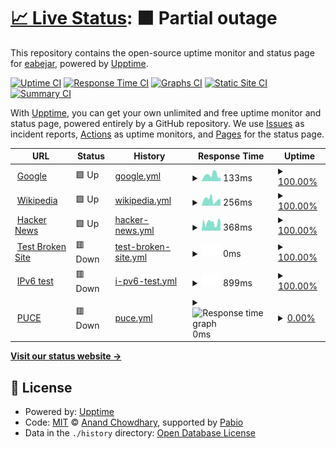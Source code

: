 # [📈 Live Status](https://demo.upptime.js.org): <!--live status--> **🟧 Partial outage**

This repository contains the open-source uptime monitor and status page for [eabejar](https://demo.upptime.js.org), powered by [Upptime](https://github.com/upptime/upptime).

[![Uptime CI](https://github.com/eabejar/eabejar/workflows/Uptime%20CI/badge.svg)](https://github.com/eabejar/eabejar/actions?query=workflow%3A%22Uptime+CI%22)
[![Response Time CI](https://github.com/eabejar/eabejar/workflows/Response%20Time%20CI/badge.svg)](https://github.com/eabejar/eabejar/actions?query=workflow%3A%22Response+Time+CI%22)
[![Graphs CI](https://github.com/eabejar/eabejar/workflows/Graphs%20CI/badge.svg)](https://github.com/eabejar/eabejar/actions?query=workflow%3A%22Graphs+CI%22)
[![Static Site CI](https://github.com/eabejar/eabejar/workflows/Static%20Site%20CI/badge.svg)](https://github.com/eabejar/eabejar/actions?query=workflow%3A%22Static+Site+CI%22)
[![Summary CI](https://github.com/eabejar/eabejar/workflows/Summary%20CI/badge.svg)](https://github.com/eabejar/eabejar/actions?query=workflow%3A%22Summary+CI%22)

With [Upptime](https://upptime.js.org), you can get your own unlimited and free uptime monitor and status page, powered entirely by a GitHub repository. We use [Issues](https://github.com/eabejar/eabejar/issues) as incident reports, [Actions](https://github.com/eabejar/eabejar/actions) as uptime monitors, and [Pages](https://demo.upptime.js.org) for the status page.

<!--start: status pages-->
<!-- This summary is generated by Upptime (https://github.com/upptime/upptime) -->
<!-- Do not edit this manually, your changes will be overwritten -->
<!-- prettier-ignore -->
| URL | Status | History | Response Time | Uptime |
| --- | ------ | ------- | ------------- | ------ |
| <img alt="" src="https://icons.duckduckgo.com/ip3/www.google.com.ico" height="13"> [Google](https://www.google.com) | 🟩 Up | [google.yml](https://github.com/eabejar/adsi/commits/HEAD/history/google.yml) | <details><summary><img alt="Response time graph" src="./graphs/google/response-time-week.png" height="20"> 133ms</summary><br><a href="https://demo.upptime.js.org/history/google"><img alt="Response time 116" src="https://img.shields.io/endpoint?url=https%3A%2F%2Fraw.githubusercontent.com%2Feabejar%2Fadsi%2FHEAD%2Fapi%2Fgoogle%2Fresponse-time.json"></a><br><a href="https://demo.upptime.js.org/history/google"><img alt="24-hour response time 79" src="https://img.shields.io/endpoint?url=https%3A%2F%2Fraw.githubusercontent.com%2Feabejar%2Fadsi%2FHEAD%2Fapi%2Fgoogle%2Fresponse-time-day.json"></a><br><a href="https://demo.upptime.js.org/history/google"><img alt="7-day response time 133" src="https://img.shields.io/endpoint?url=https%3A%2F%2Fraw.githubusercontent.com%2Feabejar%2Fadsi%2FHEAD%2Fapi%2Fgoogle%2Fresponse-time-week.json"></a><br><a href="https://demo.upptime.js.org/history/google"><img alt="30-day response time 116" src="https://img.shields.io/endpoint?url=https%3A%2F%2Fraw.githubusercontent.com%2Feabejar%2Fadsi%2FHEAD%2Fapi%2Fgoogle%2Fresponse-time-month.json"></a><br><a href="https://demo.upptime.js.org/history/google"><img alt="1-year response time 116" src="https://img.shields.io/endpoint?url=https%3A%2F%2Fraw.githubusercontent.com%2Feabejar%2Fadsi%2FHEAD%2Fapi%2Fgoogle%2Fresponse-time-year.json"></a></details> | <details><summary><a href="https://demo.upptime.js.org/history/google">100.00%</a></summary><a href="https://demo.upptime.js.org/history/google"><img alt="All-time uptime 100.00%" src="https://img.shields.io/endpoint?url=https%3A%2F%2Fraw.githubusercontent.com%2Feabejar%2Fadsi%2FHEAD%2Fapi%2Fgoogle%2Fuptime.json"></a><br><a href="https://demo.upptime.js.org/history/google"><img alt="24-hour uptime 100.00%" src="https://img.shields.io/endpoint?url=https%3A%2F%2Fraw.githubusercontent.com%2Feabejar%2Fadsi%2FHEAD%2Fapi%2Fgoogle%2Fuptime-day.json"></a><br><a href="https://demo.upptime.js.org/history/google"><img alt="7-day uptime 100.00%" src="https://img.shields.io/endpoint?url=https%3A%2F%2Fraw.githubusercontent.com%2Feabejar%2Fadsi%2FHEAD%2Fapi%2Fgoogle%2Fuptime-week.json"></a><br><a href="https://demo.upptime.js.org/history/google"><img alt="30-day uptime 100.00%" src="https://img.shields.io/endpoint?url=https%3A%2F%2Fraw.githubusercontent.com%2Feabejar%2Fadsi%2FHEAD%2Fapi%2Fgoogle%2Fuptime-month.json"></a><br><a href="https://demo.upptime.js.org/history/google"><img alt="1-year uptime 100.00%" src="https://img.shields.io/endpoint?url=https%3A%2F%2Fraw.githubusercontent.com%2Feabejar%2Fadsi%2FHEAD%2Fapi%2Fgoogle%2Fuptime-year.json"></a></details>
| <img alt="" src="https://icons.duckduckgo.com/ip3/en.wikipedia.org.ico" height="13"> [Wikipedia](https://en.wikipedia.org) | 🟩 Up | [wikipedia.yml](https://github.com/eabejar/adsi/commits/HEAD/history/wikipedia.yml) | <details><summary><img alt="Response time graph" src="./graphs/wikipedia/response-time-week.png" height="20"> 256ms</summary><br><a href="https://demo.upptime.js.org/history/wikipedia"><img alt="Response time 232" src="https://img.shields.io/endpoint?url=https%3A%2F%2Fraw.githubusercontent.com%2Feabejar%2Fadsi%2FHEAD%2Fapi%2Fwikipedia%2Fresponse-time.json"></a><br><a href="https://demo.upptime.js.org/history/wikipedia"><img alt="24-hour response time 174" src="https://img.shields.io/endpoint?url=https%3A%2F%2Fraw.githubusercontent.com%2Feabejar%2Fadsi%2FHEAD%2Fapi%2Fwikipedia%2Fresponse-time-day.json"></a><br><a href="https://demo.upptime.js.org/history/wikipedia"><img alt="7-day response time 256" src="https://img.shields.io/endpoint?url=https%3A%2F%2Fraw.githubusercontent.com%2Feabejar%2Fadsi%2FHEAD%2Fapi%2Fwikipedia%2Fresponse-time-week.json"></a><br><a href="https://demo.upptime.js.org/history/wikipedia"><img alt="30-day response time 232" src="https://img.shields.io/endpoint?url=https%3A%2F%2Fraw.githubusercontent.com%2Feabejar%2Fadsi%2FHEAD%2Fapi%2Fwikipedia%2Fresponse-time-month.json"></a><br><a href="https://demo.upptime.js.org/history/wikipedia"><img alt="1-year response time 232" src="https://img.shields.io/endpoint?url=https%3A%2F%2Fraw.githubusercontent.com%2Feabejar%2Fadsi%2FHEAD%2Fapi%2Fwikipedia%2Fresponse-time-year.json"></a></details> | <details><summary><a href="https://demo.upptime.js.org/history/wikipedia">100.00%</a></summary><a href="https://demo.upptime.js.org/history/wikipedia"><img alt="All-time uptime 100.00%" src="https://img.shields.io/endpoint?url=https%3A%2F%2Fraw.githubusercontent.com%2Feabejar%2Fadsi%2FHEAD%2Fapi%2Fwikipedia%2Fuptime.json"></a><br><a href="https://demo.upptime.js.org/history/wikipedia"><img alt="24-hour uptime 100.00%" src="https://img.shields.io/endpoint?url=https%3A%2F%2Fraw.githubusercontent.com%2Feabejar%2Fadsi%2FHEAD%2Fapi%2Fwikipedia%2Fuptime-day.json"></a><br><a href="https://demo.upptime.js.org/history/wikipedia"><img alt="7-day uptime 100.00%" src="https://img.shields.io/endpoint?url=https%3A%2F%2Fraw.githubusercontent.com%2Feabejar%2Fadsi%2FHEAD%2Fapi%2Fwikipedia%2Fuptime-week.json"></a><br><a href="https://demo.upptime.js.org/history/wikipedia"><img alt="30-day uptime 100.00%" src="https://img.shields.io/endpoint?url=https%3A%2F%2Fraw.githubusercontent.com%2Feabejar%2Fadsi%2FHEAD%2Fapi%2Fwikipedia%2Fuptime-month.json"></a><br><a href="https://demo.upptime.js.org/history/wikipedia"><img alt="1-year uptime 100.00%" src="https://img.shields.io/endpoint?url=https%3A%2F%2Fraw.githubusercontent.com%2Feabejar%2Fadsi%2FHEAD%2Fapi%2Fwikipedia%2Fuptime-year.json"></a></details>
| <img alt="" src="https://icons.duckduckgo.com/ip3/news.ycombinator.com.ico" height="13"> [Hacker News](https://news.ycombinator.com) | 🟩 Up | [hacker-news.yml](https://github.com/eabejar/adsi/commits/HEAD/history/hacker-news.yml) | <details><summary><img alt="Response time graph" src="./graphs/hacker-news/response-time-week.png" height="20"> 368ms</summary><br><a href="https://demo.upptime.js.org/history/hacker-news"><img alt="Response time 323" src="https://img.shields.io/endpoint?url=https%3A%2F%2Fraw.githubusercontent.com%2Feabejar%2Fadsi%2FHEAD%2Fapi%2Fhacker-news%2Fresponse-time.json"></a><br><a href="https://demo.upptime.js.org/history/hacker-news"><img alt="24-hour response time 433" src="https://img.shields.io/endpoint?url=https%3A%2F%2Fraw.githubusercontent.com%2Feabejar%2Fadsi%2FHEAD%2Fapi%2Fhacker-news%2Fresponse-time-day.json"></a><br><a href="https://demo.upptime.js.org/history/hacker-news"><img alt="7-day response time 368" src="https://img.shields.io/endpoint?url=https%3A%2F%2Fraw.githubusercontent.com%2Feabejar%2Fadsi%2FHEAD%2Fapi%2Fhacker-news%2Fresponse-time-week.json"></a><br><a href="https://demo.upptime.js.org/history/hacker-news"><img alt="30-day response time 323" src="https://img.shields.io/endpoint?url=https%3A%2F%2Fraw.githubusercontent.com%2Feabejar%2Fadsi%2FHEAD%2Fapi%2Fhacker-news%2Fresponse-time-month.json"></a><br><a href="https://demo.upptime.js.org/history/hacker-news"><img alt="1-year response time 323" src="https://img.shields.io/endpoint?url=https%3A%2F%2Fraw.githubusercontent.com%2Feabejar%2Fadsi%2FHEAD%2Fapi%2Fhacker-news%2Fresponse-time-year.json"></a></details> | <details><summary><a href="https://demo.upptime.js.org/history/hacker-news">100.00%</a></summary><a href="https://demo.upptime.js.org/history/hacker-news"><img alt="All-time uptime 100.00%" src="https://img.shields.io/endpoint?url=https%3A%2F%2Fraw.githubusercontent.com%2Feabejar%2Fadsi%2FHEAD%2Fapi%2Fhacker-news%2Fuptime.json"></a><br><a href="https://demo.upptime.js.org/history/hacker-news"><img alt="24-hour uptime 100.00%" src="https://img.shields.io/endpoint?url=https%3A%2F%2Fraw.githubusercontent.com%2Feabejar%2Fadsi%2FHEAD%2Fapi%2Fhacker-news%2Fuptime-day.json"></a><br><a href="https://demo.upptime.js.org/history/hacker-news"><img alt="7-day uptime 100.00%" src="https://img.shields.io/endpoint?url=https%3A%2F%2Fraw.githubusercontent.com%2Feabejar%2Fadsi%2FHEAD%2Fapi%2Fhacker-news%2Fuptime-week.json"></a><br><a href="https://demo.upptime.js.org/history/hacker-news"><img alt="30-day uptime 100.00%" src="https://img.shields.io/endpoint?url=https%3A%2F%2Fraw.githubusercontent.com%2Feabejar%2Fadsi%2FHEAD%2Fapi%2Fhacker-news%2Fuptime-month.json"></a><br><a href="https://demo.upptime.js.org/history/hacker-news"><img alt="1-year uptime 100.00%" src="https://img.shields.io/endpoint?url=https%3A%2F%2Fraw.githubusercontent.com%2Feabejar%2Fadsi%2FHEAD%2Fapi%2Fhacker-news%2Fuptime-year.json"></a></details>
| <img alt="" src="https://icons.duckduckgo.com/ip3/thissitedoesnotexist.koj.co.ico" height="13"> [Test Broken Site](https://thissitedoesnotexist.koj.co) | 🟥 Down | [test-broken-site.yml](https://github.com/eabejar/adsi/commits/HEAD/history/test-broken-site.yml) | <details><summary><img alt="Response time graph" src="./graphs/test-broken-site/response-time-week.png" height="20"> 0ms</summary><br><a href="https://demo.upptime.js.org/history/test-broken-site"><img alt="Response time 0" src="https://img.shields.io/endpoint?url=https%3A%2F%2Fraw.githubusercontent.com%2Feabejar%2Fadsi%2FHEAD%2Fapi%2Ftest-broken-site%2Fresponse-time.json"></a><br><a href="https://demo.upptime.js.org/history/test-broken-site"><img alt="24-hour response time 0" src="https://img.shields.io/endpoint?url=https%3A%2F%2Fraw.githubusercontent.com%2Feabejar%2Fadsi%2FHEAD%2Fapi%2Ftest-broken-site%2Fresponse-time-day.json"></a><br><a href="https://demo.upptime.js.org/history/test-broken-site"><img alt="7-day response time 0" src="https://img.shields.io/endpoint?url=https%3A%2F%2Fraw.githubusercontent.com%2Feabejar%2Fadsi%2FHEAD%2Fapi%2Ftest-broken-site%2Fresponse-time-week.json"></a><br><a href="https://demo.upptime.js.org/history/test-broken-site"><img alt="30-day response time 0" src="https://img.shields.io/endpoint?url=https%3A%2F%2Fraw.githubusercontent.com%2Feabejar%2Fadsi%2FHEAD%2Fapi%2Ftest-broken-site%2Fresponse-time-month.json"></a><br><a href="https://demo.upptime.js.org/history/test-broken-site"><img alt="1-year response time 0" src="https://img.shields.io/endpoint?url=https%3A%2F%2Fraw.githubusercontent.com%2Feabejar%2Fadsi%2FHEAD%2Fapi%2Ftest-broken-site%2Fresponse-time-year.json"></a></details> | <details><summary><a href="https://demo.upptime.js.org/history/test-broken-site">100.00%</a></summary><a href="https://demo.upptime.js.org/history/test-broken-site"><img alt="All-time uptime 100.00%" src="https://img.shields.io/endpoint?url=https%3A%2F%2Fraw.githubusercontent.com%2Feabejar%2Fadsi%2FHEAD%2Fapi%2Ftest-broken-site%2Fuptime.json"></a><br><a href="https://demo.upptime.js.org/history/test-broken-site"><img alt="24-hour uptime 100.00%" src="https://img.shields.io/endpoint?url=https%3A%2F%2Fraw.githubusercontent.com%2Feabejar%2Fadsi%2FHEAD%2Fapi%2Ftest-broken-site%2Fuptime-day.json"></a><br><a href="https://demo.upptime.js.org/history/test-broken-site"><img alt="7-day uptime 100.00%" src="https://img.shields.io/endpoint?url=https%3A%2F%2Fraw.githubusercontent.com%2Feabejar%2Fadsi%2FHEAD%2Fapi%2Ftest-broken-site%2Fuptime-week.json"></a><br><a href="https://demo.upptime.js.org/history/test-broken-site"><img alt="30-day uptime 100.00%" src="https://img.shields.io/endpoint?url=https%3A%2F%2Fraw.githubusercontent.com%2Feabejar%2Fadsi%2FHEAD%2Fapi%2Ftest-broken-site%2Fuptime-month.json"></a><br><a href="https://demo.upptime.js.org/history/test-broken-site"><img alt="1-year uptime 100.00%" src="https://img.shields.io/endpoint?url=https%3A%2F%2Fraw.githubusercontent.com%2Feabejar%2Fadsi%2FHEAD%2Fapi%2Ftest-broken-site%2Fuptime-year.json"></a></details>
| <img alt="" src="https://icons.duckduckgo.com/ip3/null.ico" height="13"> [IPv6 test](forwardemail.net) | 🟥 Down | [i-pv6-test.yml](https://github.com/eabejar/adsi/commits/HEAD/history/i-pv6-test.yml) | <details><summary><img alt="Response time graph" src="./graphs/i-pv6-test/response-time-week.png" height="20"> 899ms</summary><br><a href="https://demo.upptime.js.org/history/i-pv6-test"><img alt="Response time 867" src="https://img.shields.io/endpoint?url=https%3A%2F%2Fraw.githubusercontent.com%2Feabejar%2Fadsi%2FHEAD%2Fapi%2Fi-pv6-test%2Fresponse-time.json"></a><br><a href="https://demo.upptime.js.org/history/i-pv6-test"><img alt="24-hour response time 955" src="https://img.shields.io/endpoint?url=https%3A%2F%2Fraw.githubusercontent.com%2Feabejar%2Fadsi%2FHEAD%2Fapi%2Fi-pv6-test%2Fresponse-time-day.json"></a><br><a href="https://demo.upptime.js.org/history/i-pv6-test"><img alt="7-day response time 899" src="https://img.shields.io/endpoint?url=https%3A%2F%2Fraw.githubusercontent.com%2Feabejar%2Fadsi%2FHEAD%2Fapi%2Fi-pv6-test%2Fresponse-time-week.json"></a><br><a href="https://demo.upptime.js.org/history/i-pv6-test"><img alt="30-day response time 867" src="https://img.shields.io/endpoint?url=https%3A%2F%2Fraw.githubusercontent.com%2Feabejar%2Fadsi%2FHEAD%2Fapi%2Fi-pv6-test%2Fresponse-time-month.json"></a><br><a href="https://demo.upptime.js.org/history/i-pv6-test"><img alt="1-year response time 867" src="https://img.shields.io/endpoint?url=https%3A%2F%2Fraw.githubusercontent.com%2Feabejar%2Fadsi%2FHEAD%2Fapi%2Fi-pv6-test%2Fresponse-time-year.json"></a></details> | <details><summary><a href="https://demo.upptime.js.org/history/i-pv6-test">100.00%</a></summary><a href="https://demo.upptime.js.org/history/i-pv6-test"><img alt="All-time uptime 100.00%" src="https://img.shields.io/endpoint?url=https%3A%2F%2Fraw.githubusercontent.com%2Feabejar%2Fadsi%2FHEAD%2Fapi%2Fi-pv6-test%2Fuptime.json"></a><br><a href="https://demo.upptime.js.org/history/i-pv6-test"><img alt="24-hour uptime 100.00%" src="https://img.shields.io/endpoint?url=https%3A%2F%2Fraw.githubusercontent.com%2Feabejar%2Fadsi%2FHEAD%2Fapi%2Fi-pv6-test%2Fuptime-day.json"></a><br><a href="https://demo.upptime.js.org/history/i-pv6-test"><img alt="7-day uptime 100.00%" src="https://img.shields.io/endpoint?url=https%3A%2F%2Fraw.githubusercontent.com%2Feabejar%2Fadsi%2FHEAD%2Fapi%2Fi-pv6-test%2Fuptime-week.json"></a><br><a href="https://demo.upptime.js.org/history/i-pv6-test"><img alt="30-day uptime 100.00%" src="https://img.shields.io/endpoint?url=https%3A%2F%2Fraw.githubusercontent.com%2Feabejar%2Fadsi%2FHEAD%2Fapi%2Fi-pv6-test%2Fuptime-month.json"></a><br><a href="https://demo.upptime.js.org/history/i-pv6-test"><img alt="1-year uptime 100.00%" src="https://img.shields.io/endpoint?url=https%3A%2F%2Fraw.githubusercontent.com%2Feabejar%2Fadsi%2FHEAD%2Fapi%2Fi-pv6-test%2Fuptime-year.json"></a></details>
| <img alt="" src="https://icons.duckduckgo.com/ip3/www.puce.edu.ec.ico" height="13"> [PUCE](https://www.puce.edu.ec/) | 🟥 Down | [puce.yml](https://github.com/eabejar/adsi/commits/HEAD/history/puce.yml) | <details><summary><img alt="Response time graph" src="./graphs/puce/response-time-week.png" height="20"> 0ms</summary><br><a href="https://demo.upptime.js.org/history/puce"><img alt="Response time 0" src="https://img.shields.io/endpoint?url=https%3A%2F%2Fraw.githubusercontent.com%2Feabejar%2Fadsi%2FHEAD%2Fapi%2Fpuce%2Fresponse-time.json"></a><br><a href="https://demo.upptime.js.org/history/puce"><img alt="24-hour response time 0" src="https://img.shields.io/endpoint?url=https%3A%2F%2Fraw.githubusercontent.com%2Feabejar%2Fadsi%2FHEAD%2Fapi%2Fpuce%2Fresponse-time-day.json"></a><br><a href="https://demo.upptime.js.org/history/puce"><img alt="7-day response time 0" src="https://img.shields.io/endpoint?url=https%3A%2F%2Fraw.githubusercontent.com%2Feabejar%2Fadsi%2FHEAD%2Fapi%2Fpuce%2Fresponse-time-week.json"></a><br><a href="https://demo.upptime.js.org/history/puce"><img alt="30-day response time 0" src="https://img.shields.io/endpoint?url=https%3A%2F%2Fraw.githubusercontent.com%2Feabejar%2Fadsi%2FHEAD%2Fapi%2Fpuce%2Fresponse-time-month.json"></a><br><a href="https://demo.upptime.js.org/history/puce"><img alt="1-year response time 0" src="https://img.shields.io/endpoint?url=https%3A%2F%2Fraw.githubusercontent.com%2Feabejar%2Fadsi%2FHEAD%2Fapi%2Fpuce%2Fresponse-time-year.json"></a></details> | <details><summary><a href="https://demo.upptime.js.org/history/puce">0.00%</a></summary><a href="https://demo.upptime.js.org/history/puce"><img alt="All-time uptime 0.00%" src="https://img.shields.io/endpoint?url=https%3A%2F%2Fraw.githubusercontent.com%2Feabejar%2Fadsi%2FHEAD%2Fapi%2Fpuce%2Fuptime.json"></a><br><a href="https://demo.upptime.js.org/history/puce"><img alt="24-hour uptime 0.00%" src="https://img.shields.io/endpoint?url=https%3A%2F%2Fraw.githubusercontent.com%2Feabejar%2Fadsi%2FHEAD%2Fapi%2Fpuce%2Fuptime-day.json"></a><br><a href="https://demo.upptime.js.org/history/puce"><img alt="7-day uptime 0.00%" src="https://img.shields.io/endpoint?url=https%3A%2F%2Fraw.githubusercontent.com%2Feabejar%2Fadsi%2FHEAD%2Fapi%2Fpuce%2Fuptime-week.json"></a><br><a href="https://demo.upptime.js.org/history/puce"><img alt="30-day uptime 0.00%" src="https://img.shields.io/endpoint?url=https%3A%2F%2Fraw.githubusercontent.com%2Feabejar%2Fadsi%2FHEAD%2Fapi%2Fpuce%2Fuptime-month.json"></a><br><a href="https://demo.upptime.js.org/history/puce"><img alt="1-year uptime 0.00%" src="https://img.shields.io/endpoint?url=https%3A%2F%2Fraw.githubusercontent.com%2Feabejar%2Fadsi%2FHEAD%2Fapi%2Fpuce%2Fuptime-year.json"></a></details>

<!--end: status pages-->

[**Visit our status website →**](https://demo.upptime.js.org)

## 📄 License

- Powered by: [Upptime](https://github.com/upptime/upptime)
- Code: [MIT](./LICENSE) © [Anand Chowdhary](https://anandchowdhary.com), supported by [Pabio](https://pabio.com)
- Data in the `./history` directory: [Open Database License](https://opendatacommons.org/licenses/odbl/1-0/)
